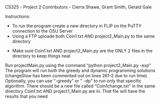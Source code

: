 CS325 - Project 2
Contributors - Cierra Shawe, Grant Smith, Gerald Gale

Instructions:
- To run the program create a new directory in FLIP on the PuTTY connection to the OSU Server
- Using a FTP uploade both Coin1.txt AND project2_Main.py to the same directory 
+ Make sure Coin1.txt AND project2_Main.py are the ONLY 2 files in the directory to keep things neat 

Run projectMain.py using the command “python project2_Main.py -exp” 
The program will run both the greedy and dynamic programming solutions (changeSlow has been commented out on lines 261-2 due to run time). Optionally, you can use "-greedy" or " -dp" to run only that specific algorithm. There should be a new file called “Coin1change.txt” in the same directory Coin1.txt AND project1_Main.py are in. That file will have the results that you need
